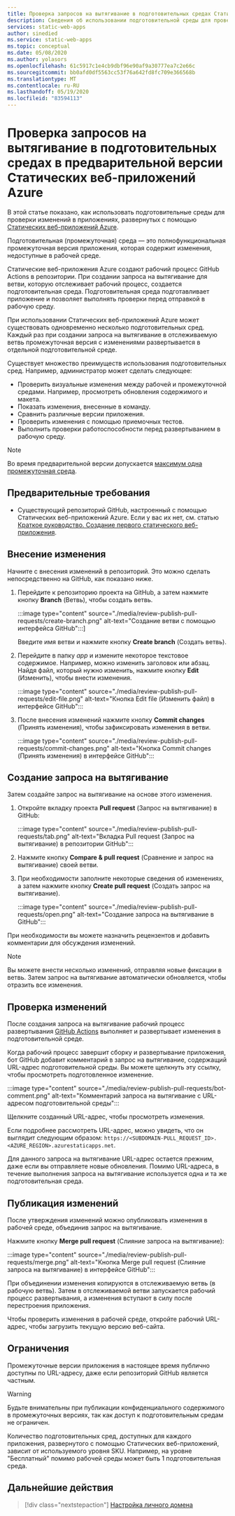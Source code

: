 ```yaml
---
title: Проверка запросов на вытягивание в подготовительных средах Статических веб-приложений Azure
description: Сведения об использовании подготовительной среды для проверки изменений запросов на вытягивание в Статических веб-приложениях Azure.
services: static-web-apps
author: sinedied
ms.service: static-web-apps
ms.topic: conceptual
ms.date: 05/08/2020
ms.author: yolasors
ms.openlocfilehash: 61c5917c1e4cb9dbf96e90af9a30777ea7c2e66c
ms.sourcegitcommit: bb0afd0df5563cc53f76a642fd8fc709e366568b
ms.translationtype: MT
ms.contentlocale: ru-RU
ms.lasthandoff: 05/19/2020
ms.locfileid: "83594113"
---
```

# <a name="review-pull-requests-in-pre-production-environments-in-azure-static-web-apps-preview"></a>Проверка запросов на вытягивание в подготовительных средах в предварительной версии Статических веб-приложений Azure

В этой статье показано, как использовать подготовительные среды для проверки изменений в приложениях, развернутых с помощью [Статических веб-приложений Azure](overview.md).

Подготовительная (промежуточная) среда — это полнофункциональная промежуточная версия приложения, которая содержит изменения, недоступные в рабочей среде.

Статические веб-приложения Azure создают рабочий процесс GitHub Actions в репозитории. При создании запроса на вытягивание для ветви, которую отслеживает рабочий процесс, создается подготовительная среда. Подготовительная среда подготавливает приложение и позволяет выполнять проверки перед отправкой в рабочую среду.

При использовании Статических веб-приложений Azure может существовать одновременно несколько подготовительных сред. Каждый раз при создании запроса на вытягивание в отслеживаемую ветвь промежуточная версия с изменениями развертывается в отдельной подготовительной среде.

Существует множество преимуществ использования подготовительных сред. Например, администратор может сделать следующее:

- Проверить визуальные изменения между рабочей и промежуточной средами. Например, просмотреть обновления содержимого и макета.
- Показать изменения, внесенные в команду.
- Сравнить различные версии приложения.
- Проверить изменения с помощью приемочных тестов.
- Выполнить проверки работоспособности перед развертыванием в рабочую среду.

> [!NOTE]
> Во время предварительной версии допускается [максимум одна промежуточная среда](quotas.md).

## <a name="prerequisites"></a>Предварительные требования

- Существующий репозиторий GitHub, настроенный с помощью Статических веб-приложений Azure. Если у вас их нет, см. статью [Краткое руководство. Создание первого статического веб-приложения](getting-started.md).

## <a name="make-a-change"></a>Внесение изменения

Начните с внесения изменений в репозиторий. Это можно сделать непосредственно на GitHub, как показано ниже.

1. Перейдите к репозиторию проекта на GitHub, а затем нажмите кнопку **Branch** (Ветвь), чтобы создать ветвь.

    :::image type="content" source="./media/review-publish-pull-requests/create-branch.png" alt-text="Создание ветви с помощью интерфейса GitHub":::]

    Введите имя ветви и нажмите кнопку **Create branch** (Создать ветвь).

1. Перейдите в папку _app_ и измените некоторое текстовое содержимое. Например, можно изменить заголовок или абзац. Найдя файл, который нужно изменить, нажмите кнопку **Edit** (Изменить), чтобы внести изменения.

    :::image type="content" source="./media/review-publish-pull-requests/edit-file.png" alt-text="Кнопка Edit file (Изменить файл) в интерфейсе GitHub":::

1. После внесения изменений нажмите кнопку **Commit changes** (Принять изменения), чтобы зафиксировать изменения в ветви.

    :::image type="content" source="./media/review-publish-pull-requests/commit-changes.png" alt-text="Кнопка Commit changes (Принять изменения) в интерфейсе GitHub":::

## <a name="create-a-pull-request"></a>Создание запроса на вытягивание

Затем создайте запрос на вытягивание на основе этого изменения.

1. Откройте вкладку проекта **Pull request** (Запрос на вытягивание) в GitHub:

    :::image type="content" source="./media/review-publish-pull-requests/tab.png" alt-text="Вкладка Pull request (Запрос на вытягивание) в репозитории GitHub":::

1. Нажмите кнопку **Compare & pull request** (Сравнение и запрос на вытягивание) своей ветви.

1. При необходимости заполните некоторые сведения об изменениях, а затем нажмите кнопку **Create pull request** (Создать запрос на вытягивание).

    :::image type="content" source="./media/review-publish-pull-requests/open.png" alt-text="Создание запроса на вытягивание в GitHub":::

При необходимости вы можете назначить рецензентов и добавить комментарии для обсуждения изменений.

> [!NOTE]
> Вы можете внести несколько изменений, отправляя новые фиксации в ветвь. Затем запрос на вытягивание автоматически обновляется, чтобы отразить все изменения.

## <a name="review-changes"></a>Проверка изменений

После создания запроса на вытягивание рабочий процесс развертывания [GitHub Actions](https://github.com/features/actions) выполняет и развертывает изменения в подготовительной среде.

Когда рабочий процесс завершит сборку и развертывание приложения, бот GitHub добавит комментарий в запрос на вытягивание, содержащий URL-адрес подготовительной среды. Вы можете щелкнуть эту ссылку, чтобы просмотреть подготовленное изменение.

:::image type="content" source="./media/review-publish-pull-requests/bot-comment.png" alt-text="Комментарий запроса на вытягивание с URL-адресом подготовительной среды":::

Щелкните созданный URL-адрес, чтобы просмотреть изменения.

Если подробнее рассмотреть URL-адрес, можно увидеть, что он выглядит следующим образом: `https://<SUBDOMAIN-PULL_REQUEST_ID>.<AZURE_REGION>.azurestaticapps.net`.

Для данного запроса на вытягивание URL-адрес остается прежним, даже если вы отправляете новые обновления. Помимо URL-адреса, в течение выполнения запроса на вытягивание используется одна и та же подготовительная среда.

## <a name="publish-changes"></a>Публикация изменений

После утверждения изменений можно опубликовать изменения в рабочей среде, объединив запрос на вытягивание.

Нажмите кнопку **Merge pull request** (Слияние запроса на вытягивание):

:::image type="content" source="./media/review-publish-pull-requests/merge.png" alt-text="Кнопка Merge pull request (Слияние запроса на вытягивание) в интерфейсе GitHub":::

При объединении изменения копируются в отслеживаемую ветвь (в рабочую ветвь). Затем в отслеживаемой ветви запускается рабочий процесс развертывания, а изменения вступают в силу после перестроения приложения.

Чтобы проверить изменения в рабочей среде, откройте рабочий URL-адрес, чтобы загрузить текущую версию веб-сайта.

## <a name="limitations"></a>Ограничения

Промежуточные версии приложения в настоящее время публично доступны по URL-адресу, даже если репозиторий GitHub является частным.

> [!WARNING]
> Будьте внимательны при публикации конфиденциального содержимого в промежуточных версиях, так как доступ к подготовительным средам не ограничен.

Количество подготовительных сред, доступных для каждого приложения, развернутого с помощью Статических веб-приложений, зависит от используемого уровня SKU. Например, на уровне "Бесплатный" помимо рабочей среды может быть 1 подготовительная среда.

## <a name="next-steps"></a>Дальнейшие действия

> [!div class="nextstepaction"]
> [Настройка личного домена](custom-domain.md)
